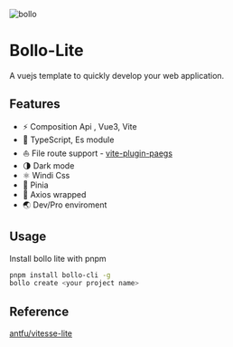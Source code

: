 

![bollo](https://i.postimg.cc/Twp1JgdS/Bollo-Lite.png)

# Bollo-Lite

A vuejs template to quickly develop your web application.

## Features

- :zap: Composition Api , Vue3, Vite
- :muscle: TypeScript, Es module
- :sailboat: File route support - [vite-plugin-paegs](https://github.com/hannoeru/vite-plugin-pages)
- :last_quarter_moon: Dark mode 
- :atom_symbol: Windi Css
- :pineapple: Pinia
- :ocean: Axios wrapped
- :earth_asia: Dev/Pro enviroment

## Usage

Install bollo lite with pnpm

~~~bash
pnpm install bollo-cli -g
bollo create <your project name>
~~~

## Reference

[antfu/vitesse-lite](https://github.com/antfu/vitesse-lite)
